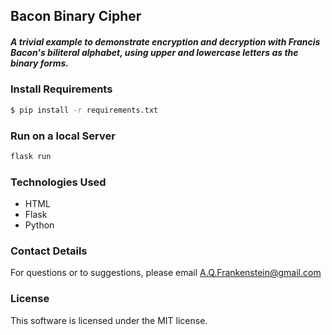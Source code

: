 ##  Bacon Binary Cipher

##### A trivial example to demonstrate encryption and decryption with Francis Bacon's biliteral alphabet, using upper and lowercase letters as the binary forms.



### Install Requirements
```sh
$ pip install -r requirements.txt
```

### Run on a local Server
```sh
flask run
```

### Technologies Used

* HTML
* Flask
* Python

### Contact Details

For questions or to suggestions, please email A.Q.Frankenstein@gmail.com

### License

This software is licensed under the MIT license.



